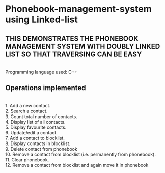 # Phonebook-management-system using Linked-list
## THIS DEMONSTRATES THE PHONEBOOK MANAGEMENT SYSTEM WITH DOUBLY LINKED LIST SO THAT TRAVERSING CAN BE EASY
<br />Programming language used: C++

## Operations implemented
<br />1. Add a new contact.
<br />2. Search a contact.
<br />3. Count total number of contacts.
<br />4. Display list of all contacts.
<br />5. Display favourite contacts.
<br />6. Update/edit a contact.
<br />7. Add a contact to blocklist.
<br />8. Display contacts in blocklist.
<br />9. Delete contact from phonebook
<br />10. Remove a contact from blocklist (i.e. permanently from phonebook).
<br />11. Clear phonebook.
<br />12. Remove a contact from blocklist and again move it in phonebook
